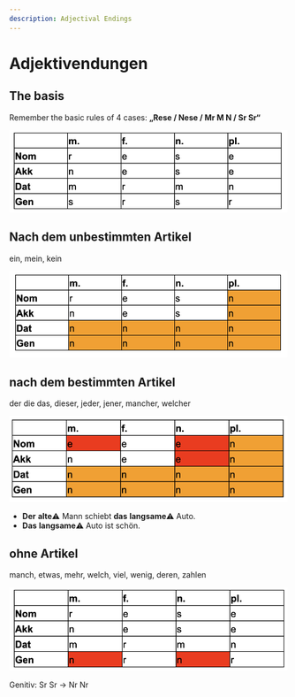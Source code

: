 ```yaml
---
description: Adjectival Endings
---
```


# Adjektivendungen

## The basis

Remember the basic rules of 4 cases: **„Rese / Nese / Mr M N / Sr Sr“**

![](../.gitbook/assets/image.png)

## Nach dem unbestimmten Artikel

ein, mein, kein

![](../.gitbook/assets/image%20%281%29.png)

## nach dem bestimmten Artikel

der die das, dieser, jeder, jener, mancher, welcher

![](../.gitbook/assets/image%20%282%29.png)

* **Der** **alte**⚠️ Mann schiebt **das** **langsame**⚠️ Auto.
* **Das** **langsame**⚠️ Auto ist schön.

## **ohne Artikel**

manch, etwas, mehr, welch, viel, wenig, deren, zahlen

![](../.gitbook/assets/image%20%283%29.png)

Genitiv: Sr Sr -&gt; Nr Nr

